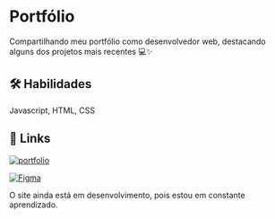 
# Portfólio
Compartilhando meu portfólio como desenvolvedor web, destacando alguns dos projetos mais recentes 💻✨

## 🛠 Habilidades
Javascript, HTML, CSS

## 🔗 Links
[![portfolio](https://img.shields.io/badge/my_portfolio-000?style=for-the-badge&logo=ko-fi&logoColor=white)](https://johnviti.github.io/Landing-Page/)

[![Figma](https://img.shields.io/badge/figma-%23F24E1E.svg?style=for-the-badge&logo=figma&logoColor=white)](https://www.figma.com/file/2G35UWwV4FpR9Gj4ocO03r/Portilofio---Me----John-Victor?type=design&node-id=0-1&mode=design&t=F3jvOkM72uuU2oKw-0)


O site ainda está em desenvolvimento, pois estou em constante aprendizado. 
